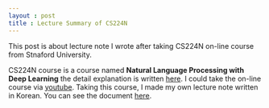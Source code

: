 ```yaml
---
layout : post
title : Lecture Summary of CS224N
---
```


This post is about lecture note I wrote after taking CS224N on-line course from Stnaford University.



CS224N course is a course named **Natural Language Processing with Deep Learning** the detail explanation is written [here](https://web.stanford.edu/class/archive/cs/cs224n/cs224n.1174/index.html).
I could take the on-line course via [youtube](https://www.youtube.com/watch?v=OQQ-W_63UgQ&list=PL3FW7Lu3i5Jsnh1rnUwq_TcylNr7EkRe6).
Taking this course, I made my own lecture note written in Korean. You can see the document [here](https://github.com/limhyesu98/limhyesu98.github.io/blob/master/CS224N%20lecture%20note.pdf).
